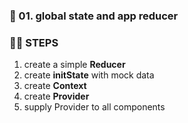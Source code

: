 ### 🎯 01. global state and app reducer

### 🦶🏻 STEPS
1. create a simple **Reducer**
2. create **initState** with mock data
3. create **Context**
4. create **Provider**
5. supply Provider to all components
